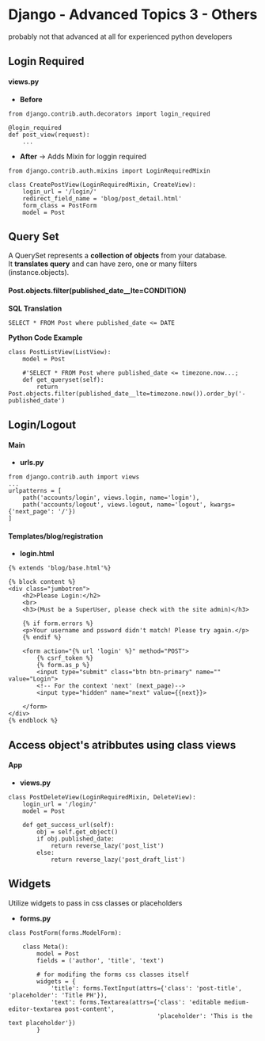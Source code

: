 # Django - Advanced Topics 3 - Others
probably not that advanced at all for experienced python developers

## Login Required 

#### views.py

* **Before**
```
from django.contrib.auth.decorators import login_required

@login_required
def post_view(request):
    ...
```

* **After** -> Adds Mixin for loggin required

```
from django.contrib.auth.mixins import LoginRequiredMixin

class CreatePostView(LoginRequiredMixin, CreateView):
    login_url = '/login/'
    redirect_field_name = 'blog/post_detail.html'
    form_class = PostForm
    model = Post
```

## Query Set
A QuerySet represents a **collection of objects** from your database.  
It **translates query** and can have zero, one or many filters (instance.objects).


#### Post.objects.filter(published_date__lte=CONDITION)

**SQL Translation**
```
SELECT * FROM Post where published_date <= DATE
```
**Python Code Example**

```
class PostListView(ListView):
    model = Post

	#'SELECT * FROM Post where published_date <= timezone.now...;
    def get_queryset(self):
        return Post.objects.filter(published_date__lte=timezone.now()).order_by('-published_date')

```


## Login/Logout


#### Main

* **urls.py**
```
from django.contrib.auth import views
...
urlpatterns = [
	path('accounts/login', views.login, name='login'),
    path('accounts/logout', views.logout, name='logout', kwargs={'next_page': '/'})
]
```

#### Templates/blog/registration
* **login.html**

```
{% extends 'blog/base.html'%}

{% block content %}
<div class="jumbotron">
	<h2>Please Login:</h2>
	<br>
	<h3>(Must be a SuperUser, please check with the site admin)</h3>

	{% if form.errors %}
	<p>Your username and pssword didn't match! Please try again.</p>
	{% endif %}

	<form action="{% url 'login' %}" method="POST">
		{% csrf_token %}
		{% form.as_p %}
		<input type="submit" class="btn btn-primary" name="" value="Login">
		<!-- For the context 'next' (next_page)-->
		<input type="hidden" name="next" value={{next}}>
 
	</form>
</div>
{% endblock %}
```


## Access object's atribbutes using class views


#### App

* **views.py**

```
class PostDeleteView(LoginRequiredMixin, DeleteView):
    login_url = '/login/'
    model = Post

    def get_success_url(self):
        obj = self.get_object()
        if obj.published_date:
            return reverse_lazy('post_list')
        else:
            return reverse_lazy('post_draft_list')
```


## Widgets
Utilize widgets to pass in css classes or placeholders

* **forms.py**
```
class PostForm(forms.ModelForm):

    class Meta():
        model = Post
        fields = ('author', 'title', 'text')

        # for modifing the forms css classes itself
        widgets = {
            'title': forms.TextInput(attrs={'class': 'post-title', 'placeholder': 'Title PH'}),
            'text': forms.Textarea(attrs={'class': 'editable medium-editor-textarea post-content',
                                          'placeholder': 'This is the text placeholder'})
        }
```